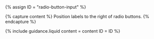 {% assign ID = "radio-button-input" %}

{% capture content %}
Position labels to the right of radio buttons.
{% endcapture %}

{% include guidance.liquid  content = content  ID = ID %}
